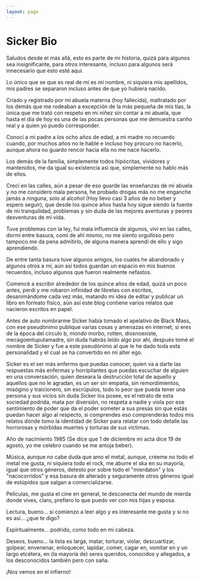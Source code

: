 ```yaml
---
layout: page
---
```


# Sicker Bio

Saludos desde el más allá, esto es parte de mi historia, quizá para algunos sea insignificante, para otros interesante, incluso para algunos será innecesario que esto esté aquí.

Lo único que se que es real de mí es mí nombre, ni siquiera mis apellidos, mis padres se separaron incluso antes de que yo hubiera nacido.

Criado y registrado por mi abuela materna (hoy fallecida), maltratado por los demás que me rodeaban a excepción de la más pequeña de mis tías, la única que me trató con respeto en mi niñez sin contar a mi abuela, que hasta el día de hoy es una de las pocas personas que me demuestra cariño real y a quien yo puedo corresponder.

Conocí a mi padre a los ocho años de edad, a mi madre no recuerdo cuando, por muchos años no le hablé e incluso hoy procuro no hacerlo, aunque ahora no guardo rencor hacia ella no me nace hacerlo.

Los demás de la familia, simplemente todos hipócritas, vividores y mantenidos, me da igual su existencia así que, simplemente no hablo más de ellos.

Crecí en las calles, aún a pesar de eso guarde las enseñanzas de mi abuela y no me considero mala persona, he probado drogas más no me enganche jamás a ninguna, solo al alcohol (Hoy llevo casi 3 años de no beber y espero seguir), que desde los quince años hasta hoy sigue siendo la fuente de mi tranquilidad, problemas y sin duda de las mejores aventuras y peores desventuras de mi vida.

Tuve problemas con la ley, fuí mala influencia de algunos, viví en las calles, dormí entre basura, comí de ahí mismo, no me siento orgulloso pero tampoco me da pena admitirlo, de alguna manera aprendí de ello y sigo aprendiendo.

De entre tanta basura tuve algunos amigos, los cuales he abandonado y algunos otros a mí, aún así todos guardan un espacio en mis buenos recuerdos, incluso algunos que fueron realmente nefastos.

Comencé a escribir alrededor de los quince años de edad, quizá un poco antes, perdí y me robaron infinidad de libretas con escritos, desanimándome cada vez más, matando mi idea de editar y publicar un libro en formato físico, aún así este blog contiene varios relatos que nacieron escritos en papel.

Antes de auto nombrarme Sicker había tomado el apelativo de Black Mass, con ese pseudónimo publique varias cosas y amenazas en internet, si eres de la época del círculo b, mondo morbo, rotten, diosnoexiste, mecagoentuputamadre, sin duda habrás leído algo por ahí, después tomé el nombre de Sicker y fue a este pseudónimo al que le he dado toda esta personalidad y el cual se ha convertido en mi alter ego.

Sicker es el ser más enfermo que puedas conocer, quien va a darte las respuestas más enfermas y horripilantes que puedas escuchar de alguien en una conversación, quien deseara la destrucción total de aquello y aquellos que no le agradan, es un ser sin empatía, sin remordimientos, misógino y traicionero, sin escrúpulos, todo lo peor que pueda tener una persona y sus vicios sin duda Sicker los posee, es el retrato de esta sociedad podrida, mata por diversión, no respeta a nadie y viola por ese sentimiento de poder que da el poder someter a sus presas sin que estás puedan hacer algo al respecto, si comprendes eso comprenderás todos mis relatos dónde tomo la identidad de Sicker para relatar con todo detalle las horrorosas y mórbidas muertes y torturas de sus víctimas.

Año de nacimiento 1985 (Se dice que 1 de diciembre mi acta dice 19 de agosto, yo me celebro cuando se me antoja beber).

Música, aunque no cabe duda que amo el metal, aunque, créeme no todo el metal me gusta, ni siquiera todo el rock, me aburre el ska en su mayoría, igual que otros géneros, detesto por sobre todo el "mierdaton" y los "nacocorridos" y esa basura de alterado y seguramente otros géneros igual de estúpidos que salgan a comercializarse.

Películas, me gusta el cine en general, te desconecta del mundo de mierda donde vives, claro, prefiero lo que puedo ver con mis hijas y esposa.

Lectura, bueno... si comienzo a leer algo y es interesante me gusta y si no es así... ¿que te digo?

Espiritualmente... podrido, como todo en mi cabeza.

Deseos, bueno... la lista es larga, matar, torturar, violar, descuartizar, golpear, envenenar, enloquecer, lapidar, comer, cagar en, vomitar en y un largo etcétera, en (la mayoría de) seres queridos, conocidos y allegados, a los desconocidos también pero con saña.

¡Nos vemos en el infierno!
